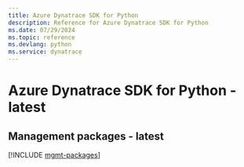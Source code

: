 ```yaml
---
title: Azure Dynatrace SDK for Python
description: Reference for Azure Dynatrace SDK for Python
ms.date: 07/29/2024
ms.topic: reference
ms.devlang: python
ms.service: dynatrace
---
```

# Azure Dynatrace SDK for Python - latest

## Management packages - latest
[!INCLUDE [mgmt-packages](dynatrace-mgmt-index.md)]